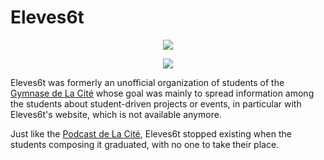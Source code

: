 # Eleves6t

<p align="center">
  <img src="https://raw.githubusercontent.com/Eleves6t/.
github/main/profile/images/eleves6t-logo.png" />
</p>

<p align="center">
    <img src="https://img.shields.io/badge/status-Permanently abandoned-red">
</p>

Eleves6t was formerly an unofficial organization of students of the [Gymnase 
de La Cité](https://www.gymnasecite.ch/) whose goal was mainly to spread 
information among the students about student-driven projects or events, in 
particular with Eleves6t's website, which is not available anymore.

Just like the [Podcast de La Cité](https://github.com/PodcastDeLaCite), 
Eleves6t stopped existing when the students composing it graduated, with no 
one to take their place.